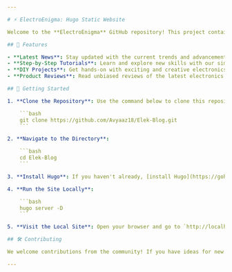 ```yaml
---

# ⚡ ElectroEnigma: Hugo Static Website

Welcome to the **ElectroEnigma** GitHub repository! This project contains the code for a Hugo-based static website dedicated to electronics. Site offers various information including the latest news, easy-to-follow tutorials, engaging DIY projects, and insightful product reviews.

## 🌟 Features

- **Latest News**: Stay updated with the current trends and advancements in electronics.
- **Step-by-Step Tutorials**: Learn and explore new skills with our simple and comprehensive tutorials.
- **DIY Projects**: Get hands-on with exciting and creative electronics projects.
- **Product Reviews**: Read unbiased reviews of the latest electronics products and components.

## 🚀 Getting Started

1. **Clone the Repository**: Use the command below to clone this repository to your local machine.

    ```bash
    git clone https://github.com/Avyaaz18/Elek-Blog.git
    ```

2. **Navigate to the Directory**:

    ```bash
    cd Elek-Blog
    ```

3. **Install Hugo**: If you haven't already, [install Hugo](https://gohugo.io/getting-started/installing/) on your machine.

4. **Run the Site Locally**:

    ```bash
    hugo server -D
    ```

5. **Visit the Local Site**: Open your browser and go to `http://localhost:1313` to see the site in action.

## 🛠️ Contributing

We welcome contributions from the community! If you have ideas for new tutorials, projects, or reviews, feel free to create a pull request or open an issue.

---
```

